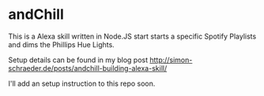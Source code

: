 # andChill

This is a Alexa skill written in Node.JS start starts a specific Spotify Playlists and dims the Phillips Hue Lights.

Setup details can be found in my blog post
http://simon-schraeder.de/posts/andchill-building-alexa-skill/

I'll add an setup instruction to this repo soon.